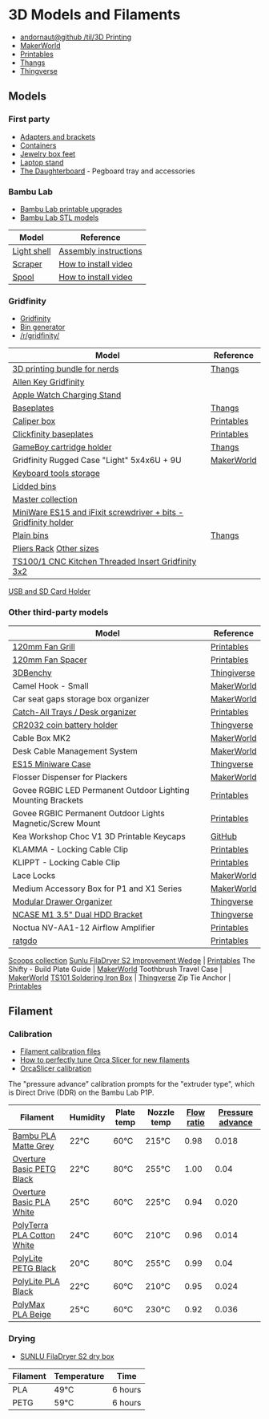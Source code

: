 # 3D Models and Filaments

* [andornaut@github /til/3D Printing](https://github.com/andornaut/til/blob/master/docs/3d-printing.md)
* [MakerWorld](https://makerworld.com)
* [Printables](https://www.printables.com/model)
* [Thangs](https://thangs.com)
* [Thingverse](https://www.thingiverse.com/)

## Models

### First party

* [Adapters and brackets](./adapters-and-brackets)
* [Containers](./containers)
* [Jewelry box feet](./jewelry-box-feet)
* [Laptop stand](./laptop-stand)
* [The Daughterboard](./the-daughterboard) - Pegboard tray and accessories

### Bambu Lab

* [Bambu Lab printable upgrades](https://wiki.bambulab.com/en/p1/manual/p1p-upgrades)
* [Bambu Lab STL models](https://wiki.bambulab.com/en/knowledge-sharing/Links-to-STL-models)

Model | Reference
--- | ---
[Light shell](./bambu-lab/light_shell.3mf) | [Assembly instructions](https://wiki.bambulab.com/p1/manual/upgrade-list/led_light.pdf)
[Scraper](./bambu-lab/scraper_grip_by_bambu_lab.stl) | [How to install video](https://www.youtube.com/watch?v=mUSoCr1y9Jk)
[Spool](./bambu-lab/bambulab_spool_by_bambu_lab.stl) | [How to install video](https://www.youtube.com/watch?v=mUSoCr1y9Jk)

### Gridfinity

* [Gridfinity](https://gridfinity.xyz/)
* [Bin generator](https://gridfinity.bouwens.co/)
* [/r/gridfinity/](https://old.reddit.com/r/gridfinity/)

Model | Reference
--- | ---
[3D printing bundle for nerds](./gridfinity/Gridfinity%203D%20Printing%20Bundle%20for%20Nerds) | [Thangs](https://thangs.com/designer/ZackFreedman/3d-model/Gridfinity%203D%20Printing%20Bundle%20for%20Nerds-60741)
[Allen Key Gridfinity](https://www.printables.com/model/284696-allen-key-gridfinity)|
[Apple Watch Charging Stand](https://makerworld.com/en/models/252931#profileId-269297)|
[Baseplates](./gridfinity/Gridfinity%20Baseplates) | [Thangs](https://thangs.com/designer/models/3d-model/60925)
[Caliper box](./gridfinity/Caliper%20Box.obj) | [Printables](https://www.printables.com/model/299953-gridfinity-caliper-box/files)
[Clickfinity baseplates](./gridfinity/Gridfinity%20Clickfinity) | [Printables](https://www.printables.com/model/452675-gridfinity-clickplates-no-magnets-universally-comp/files)
[GameBoy cartridge holder](./gridfinity/Gridfinity%20GameBoy%20Cartridge%20Holder) | [Thangs](https://thangs.com/designer/cogspace/3d-model/Gridfinity%20GameBoy%20Cartridge%20Holder-73725)
Gridfinity Rugged Case "Light" 5x4x6U + 9U | [MakerWorld](https://makerworld.com/en/models/463249#profileId-371749)
[Keyboard tools storage](https://thangs.com/designer/me252613057392/3d-model/Gridfinity%20Keyboard%20storage-851653?manualModelView=true&source=All+Files)|
[Lidded bins](https://www.printables.com/@MyStoopidStuff/collections/1314851)|
[Master collection](https://www.printables.com/model/242711/)|
[MiniWare ES15 and iFixit screwdriver + bits - Gridfinity holder](https://www.printables.com/model/234637-miniware-es15-and-ifixit-screwdriver-bits-gridfini)|
[Plain bins](./gridfinity/Gridfinity%20Plain%20Bins) | [Thangs](https://thangs.com/designer/pmcquay/3d-model/gridfinity%20plain%20bins-61698)
[Pliers Rack](https://www.printables.com/model/337990-gridfinity-pliers-rack/) [Other sizes](https://www.printables.com/model/493770-gridfinity-pliers-racks-mega-pack-92-different-siz)|
[TS100/1 CNC Kitchen Threaded Insert Gridfinity 3x2](https://makerworld.com/en/models/253564)|
[USB and SD Card Holder](https://thangs.com/designer/bigbrisco/3d-model/%2523Gridfinity%2520Usb%2520and%2520SD%2520Card%2520Holder%2520-61209)

### Other third-party models

Model | Reference
--- | ---
[120mm Fan Grill](./120mm-fan-grill) | [Printables](https://www.printables.com/model/117333-120mm-fan-grill/comments)
[120mm Fan Spacer](./120mm-fan-spacer) | [Printables](https://www.printables.com/model/314318-na-is1-12-inlet-spacer-for-noctua-120x25mm-fans)
[3DBenchy](./3dbenchy) | [Thingiverse](https://www.thingiverse.com/thing:763622)
Camel Hook - Small | [MakerWorld](https://makerworld.com/en/models/14502#profileId-18436)
Car seat gaps storage box organizer | [MakerWorld](https://makerworld.com/en/models/420836)
[Catch-All Trays / Desk organizer](./catch-all-trays) | [Printables](https://www.printables.com/model/376225-catch-all-trays-desk-organizer)
[CR2032 coin battery holder](./cr2032-coin-battery-holder) | [Thingverse](https://www.thingiverse.com/thing:1170291)
Cable Box MK2 | [MakerWorld](https://makerworld.com/en/models/94550#profileId-101134)
Desk Cable Management System | [MakerWorld](https://makerworld.com/en/models/164029)
[ES15 Miniware Case](./es15-miniware-case) | [Thingverse](https://www.thingiverse.com/thing:5478046)
Flosser Dispenser for Plackers | [MakerWorld](https://makerworld.com/en/models/390289)
Govee RGBIC LED Permanent Outdoor Lighting Mounting Brackets | [Printables](https://www.printables.com/model/593227-govee-rgbic-led-permanent-outdoor-lighting-mountin)
Govee RGBIC Permanent Outdoor Lights Magnetic/Screw Mount | [Printables](https://www.printables.com/model/441208-govee-rgbic-permanent-outdoor-lights-magneticscrew)
Kea Workshop Choc V1 3D Printable Keycaps | [GitHub](https://github.com/klouderone/kwchocv1keycaps)
KLAMMA - Locking Cable Clip | [Printables](https://www.printables.com/model/359285-klamma-locking-cable-clip)
KLIPPT - Locking Cable Clip | [Printables](https://www.printables.com/model/424351-klippt-locking-cable-clip)
Lace Locks | [MakerWorld](https://makerworld.com/en/models/451318#profileId-358346)
Medium Accessory Box for P1 and X1 Series | [MakerWorld](https://makerworld.com/en/models/52449#profileId-54209)
[Modular Drawer Organizer](./modular-drawer-organizer) | [Thingverse](https://www.thingiverse.com/thing:3827538)
[NCASE M1 3.5" Dual HDD Bracket](./ncase-m1-dual-hdd-bracket) | [Thingverse](https://www.thingiverse.com/thing:3225646)
Noctua NV-AA1-12 Airflow Amplifier | [Printables](https://www.printables.com/model/887071-nv-aa1-12-airflow-amplifier)
[ratgdo](./ratgdo) | [Printables](https://www.printables.com/model/602600-ratgdo-v2x-pcb-enclosure/files)
[Scoops collection](https://www.printables.com/@TripleGWorkshop/collections/573949)
[Sunlu FilaDryer S2 Improvement Wedge](./sunlu-filadryer-s2-improvement-wedge) | [Printables](https://www.printables.com/model/219366-sunlu-filadryer-s2-improvement-wedge)
The Shifty - Build Plate Guide | [MakerWorld](https://makerworld.com/en/models/83480#profileId-89128)
Toothbrush Travel Case | [MakerWorld](https://makerworld.com/en/models/32077#profileId-28716)
[TS101 Soldering Iron Box](./ts101-soldering-iron-box) | [Thingverse](https://www.thingiverse.com/thing:5880987)
Zip Tie Anchor | [Printables](https://www.printables.com/model/132296-zip-tie-anchor)

## Filament

### Calibration

* [Filament calibration files](./filament-calibration)
* [How to perfectly tune Orca Slicer for new filaments](https://www.reddit.com/r/BambuLab/comments/1biqy9w/how_to_perfectly_tune_orca_slicer_for_new/)
* [OrcaSlicer calibration](https://github.com/SoftFever/OrcaSlicer/wiki/Calibration)

The "pressure advance" calibration prompts for the "extruder type", which is Direct Drive (DDR) on the Bambu Lab P1P.

Filament | Humidity | Plate temp | Nozzle temp  | [Flow ratio](https://github.com/SoftFever/OrcaSlicer/wiki/Calibration#Flow-rate) | [Pressure advance](https://github.com/SoftFever/OrcaSlicer/wiki/Calibration#Pressure-Advance)
--- | --- | --- | --- | --- | ---
[Bambu PLA Matte Grey](https://www.overture3d.ca/collections/pla-filament/products/basic-pla-1-75-mm-1-pack) | 22℃ | 60℃ | 215℃ | 0.98 | 0.018
[Overture Basic PETG Black](https://www.overture3d.ca/collections/petg-filament/products/basic-petg-1-75mm-1-pack) | 22℃  | 80℃  | 255℃ | 1.00 | 0.04
[Overture Basic PLA White](https://www.overture3d.ca/collections/pla-filament/products/basic-pla-1-75-mm-1-pack) | 25℃ | 60℃ | 225℃ | 0.94 | 0.020
[PolyTerra PLA Cotton White](https://us.polymaker.com/products/polyterra-pla?variant=39574352232505) | 24℃ | 60℃ | 210℃ | 0.96 | 0.014
[PolyLite PETG Black](https://ca.polymaker.com/products/polylite-petg?variant=44585314943294) | 20℃ | 80℃ | 255℃ | 0.99 | 0.04
[PolyLite PLA Black](https://ca.polymaker.com/products/polylite-pla?variant=45514358096190) | 22℃ | 60℃ | 210℃ | 0.95 | 0.024
[PolyMax PLA Beige](https://ca.polymaker.com/products/polymax-pla?variant=44585333326142) | 25℃ | 60℃ | 230℃ | 0.92 | 0.036

### Drying

* [SUNLU FilaDryer S2 dry box](https://www.amazon.ca/gp/product/B0B1ZKTS44)

Filament | Temperature | Time
--- | --- | ---
PLA | 49℃  | 6 hours
PETG | 59℃  | 6 hours

